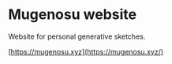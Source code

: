 # Mugenosu website

Website for personal generative sketches.

[https://mugenosu.xyz](https://mugenosu.xyz/)